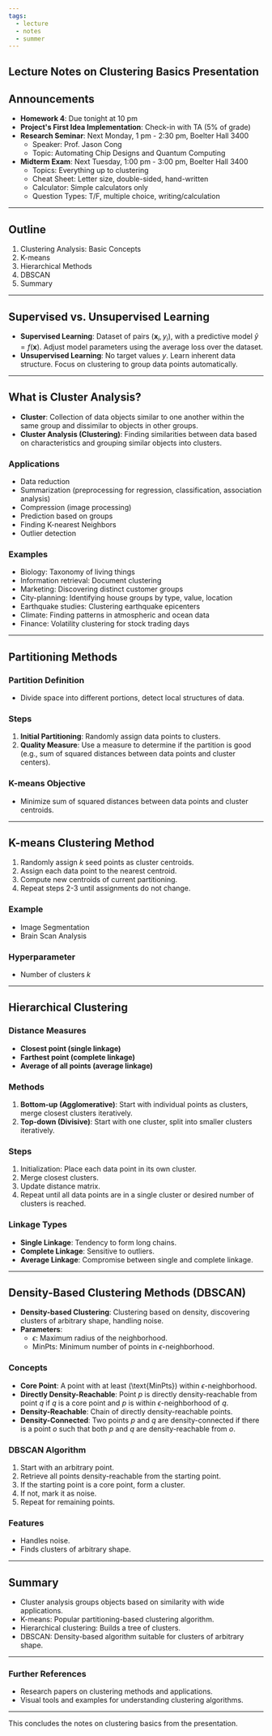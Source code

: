 ```yaml
---
tags:
  - lecture
  - notes
  - summer
---
```

## Lecture Notes on Clustering Basics Presentation

## Announcements
- **Homework 4**: Due tonight at 10 pm
- **Project's First Idea Implementation**: Check-in with TA (5% of grade)
- **Research Seminar**: Next Monday, 1 pm - 2:30 pm, Boelter Hall 3400
  - Speaker: Prof. Jason Cong
  - Topic: Automating Chip Designs and Quantum Computing
- **Midterm Exam**: Next Tuesday, 1:00 pm - 3:00 pm, Boelter Hall 3400
  - Topics: Everything up to clustering
  - Cheat Sheet: Letter size, double-sided, hand-written
  - Calculator: Simple calculators only
  - Question Types: T/F, multiple choice, writing/calculation

---

## Outline
1. Clustering Analysis: Basic Concepts
2. K-means
3. Hierarchical Methods
4. DBSCAN
5. Summary

---

## Supervised vs. Unsupervised Learning
- **Supervised Learning**: Dataset of pairs $(\mathbf{x}_i, y_i)$, with a predictive model $\hat{y} = f(\mathbf{x})$. Adjust model parameters using the average loss over the dataset.
- **Unsupervised Learning**: No target values $y$. Learn inherent data structure. Focus on clustering to group data points automatically.

---

## What is Cluster Analysis?
- **Cluster**: Collection of data objects similar to one another within the same group and dissimilar to objects in other groups.
- **Cluster Analysis (Clustering)**: Finding similarities between data based on characteristics and grouping similar objects into clusters.

### Applications
- Data reduction
- Summarization (preprocessing for regression, classification, association analysis)
- Compression (image processing)
- Prediction based on groups
- Finding K-nearest Neighbors
- Outlier detection

### Examples
- Biology: Taxonomy of living things
- Information retrieval: Document clustering
- Marketing: Discovering distinct customer groups
- City-planning: Identifying house groups by type, value, location
- Earthquake studies: Clustering earthquake epicenters
- Climate: Finding patterns in atmospheric and ocean data
- Finance: Volatility clustering for stock trading days

---

## Partitioning Methods

### Partition Definition
- Divide space into different portions, detect local structures of data.

### Steps
1. **Initial Partitioning**: Randomly assign data points to clusters.
2. **Quality Measure**: Use a measure to determine if the partition is good (e.g., sum of squared distances between data points and cluster centers).

### K-means Objective
- Minimize sum of squared distances between data points and cluster centroids.

---

## K-means Clustering Method
1. Randomly assign $k$ seed points as cluster centroids.
2. Assign each data point to the nearest centroid.
3. Compute new centroids of current partitioning.
4. Repeat steps 2-3 until assignments do not change.

### Example
- Image Segmentation
- Brain Scan Analysis

### Hyperparameter
- Number of clusters $k$

---

## Hierarchical Clustering

### Distance Measures
- **Closest point (single linkage)**
- **Farthest point (complete linkage)**
- **Average of all points (average linkage)**

### Methods
1. **Bottom-up (Agglomerative)**: Start with individual points as clusters, merge closest clusters iteratively.
2. **Top-down (Divisive)**: Start with one cluster, split into smaller clusters iteratively.

### Steps
1. Initialization: Place each data point in its own cluster.
2. Merge closest clusters.
3. Update distance matrix.
4. Repeat until all data points are in a single cluster or desired number of clusters is reached.

### Linkage Types
- **Single Linkage**: Tendency to form long chains.
- **Complete Linkage**: Sensitive to outliers.
- **Average Linkage**: Compromise between single and complete linkage.

---

## Density-Based Clustering Methods (DBSCAN)
- **Density-based Clustering**: Clustering based on density, discovering clusters of arbitrary shape, handling noise.
- **Parameters**:
  - $\epsilon$: Maximum radius of the neighborhood.
  - $\text{MinPts}$: Minimum number of points in $\epsilon$-neighborhood.
  
### Concepts
- **Core Point**: A point with at least \(\text{MinPts}\) within $\epsilon$-neighborhood.
- **Directly Density-Reachable**: Point $p$ is directly density-reachable from point $q$ if $q$ is a core point and $p$ is within $\epsilon$-neighborhood of $q$.
- **Density-Reachable**: Chain of directly density-reachable points.
- **Density-Connected**: Two points $p$ and $q$ are density-connected if there is a point $o$ such that both $p$ and $q$ are density-reachable from $o$.

### DBSCAN Algorithm
1. Start with an arbitrary point.
2. Retrieve all points density-reachable from the starting point.
3. If the starting point is a core point, form a cluster.
4. If not, mark it as noise.
5. Repeat for remaining points.

### Features
- Handles noise.
- Finds clusters of arbitrary shape.

---

## Summary
- Cluster analysis groups objects based on similarity with wide applications.
- K-means: Popular partitioning-based clustering algorithm.
- Hierarchical clustering: Builds a tree of clusters.
- DBSCAN: Density-based algorithm suitable for clusters of arbitrary shape.

---

### Further References
- Research papers on clustering methods and applications.
- Visual tools and examples for understanding clustering algorithms.

---

This concludes the notes on clustering basics from the presentation.